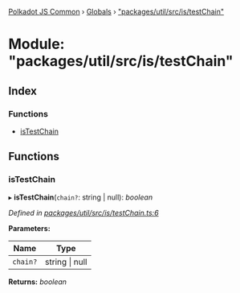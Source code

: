[Polkadot JS Common](../README.md) › [Globals](../globals.md) › ["packages/util/src/is/testChain"](_packages_util_src_is_testchain_.md)

# Module: "packages/util/src/is/testChain"

## Index

### Functions

* [isTestChain](_packages_util_src_is_testchain_.md#istestchain)

## Functions

###  isTestChain

▸ **isTestChain**(`chain?`: string | null): *boolean*

*Defined in [packages/util/src/is/testChain.ts:6](https://github.com/polkadot-js/common/blob/e7c665e5/packages/util/src/is/testChain.ts#L6)*

**Parameters:**

Name | Type |
------ | ------ |
`chain?` | string &#124; null |

**Returns:** *boolean*
